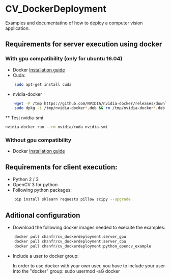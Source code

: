 # CV_DockerDeployment

Examples and documentatino of how to deploy a computer vision application. 

## Requirements for server execution using docker
### With gpu compatibility (only for ubuntu 16.04)
* Docker [Installation guide](https://docs.docker.com/engine/installation/linux/docker-ce/ubuntu/)
* Cuda:
```sh
    sudo apt-get install cuda
   ```
* nvidia-docker
```sh
    wget -P /tmp https://github.com/NVIDIA/nvidia-docker/releases/download/v1.0.1/nvidia-docker_1.0.1-1_amd64.deb
    sudo dpkg -i /tmp/nvidia-docker*.deb && rm /tmp/nvidia-docker*.deb
```

** Test nvidia-smi
```sh
nvidia-docker run --rm nvidia/cuda nvidia-smi
```

### Without gpu compatibility
* Docker [Installation guide](https://docs.docker.com/engine/installation)


## Requirements for client execution:
* Python 2 / 3
* OpenCV 3 for python
* Following python packages:
```sh
    pip install sklearn requests pillow scipy --upgrade
```


## Aditional configuration
* Download the following docker images needed to execute the examples:
```sh
    docker pull chanfr/cv_dockerdeployment:server_gpu
    docker pull chanfr/cv_dockerdeployment:server_cpu
    docker pull chanfr/cv_dockerdeployment:python_opencv_example
```
* Include a user to docker group:

    In order to use docker with your own user, you have to include your user into the "docker" group:
sudo usermod -aG docker <USER>
